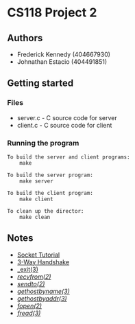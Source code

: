 # CS118 Project 2

## Authors

* Frederick Kennedy (404667930)
* Johnathan Estacio (404491851)

## Getting started
### Files
* server.c - C source code for server
* client.c - C source code for client

### Running the program
```
To build the server and client programs:
    make
```
```
To build the server program:
    make server
```
```
To build the client program:
    make client
```
```
To clean up the director:
    make clean
```

## Notes
* [Socket Tutorial](http://www.linuxhowtos.org/C_C++/socket.htm)
* [3-Way Handshake](http://www.inetdaemon.com/tutorials/internet/tcp/3-way_handshake.shtml)
* [_exit(3)](http://man7.org/linux/man-pages/man3/exit.3.html)
* [_recvfrom(2)_](https://linux.die.net/man/2/recvfrom)
* [_sendto(2)_](https://linux.die.net/man/2/sendto)
* [_gethostbyname(3)_](http://man7.org/linux/man-pages/man3/gethostbyname.3.html)
* [_gethostbyaddr(3)_](https://linux.die.net/man/3/gethostbyaddr)
* [_fopen(2)_](https://linux.die.net/man/3/fopen)
* [_fread(3)_](http://man7.org/linux/man-pages/man3/fread.3.html)